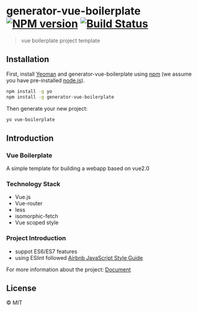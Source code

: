# generator-vue-boilerplate [![NPM version][npm-image]][npm-url] [![Build Status][travis-image]][travis-url]
>  vue boilerplate project template

## Installation

First, install [Yeoman](http://yeoman.io) and generator-vue-boilerplate using [npm](https://www.npmjs.com/) (we assume you have pre-installed [node.js](https://nodejs.org/)).

```bash
npm install -g yo
npm install -g generator-vue-boilerplate
```

Then generate your new project:

```bash
yo vue-boilerplate
```

## Introduction

### Vue Boilerplate

A simple template for building a webapp based on vue2.0

### Technology Stack
- Vue.js
- Vue-router
- less
- isomorphic-fetch
- Vue scoped style

### Project Introduction
- suppot ES6/ES7 features
- using ESlint followed [Airbnb JavaScript Style Guide](https://github.com/airbnb/javascript)

For more information about the project: [Document](generators/app/templates/vue-boilerplate/README.md)

## License

 © MIT


[npm-image]: https://badge.fury.io/js/generator-vue-boilerplate.svg
[npm-url]: https://npmjs.org/package/generator-vue-boilerplate
[travis-image]: https://travis-ci.org/RaymondGsc/generator-vue-boilerplate.svg?branch=master
[travis-url]: https://travis-ci.org/RaymondGsc/generator-vue-boilerplate
